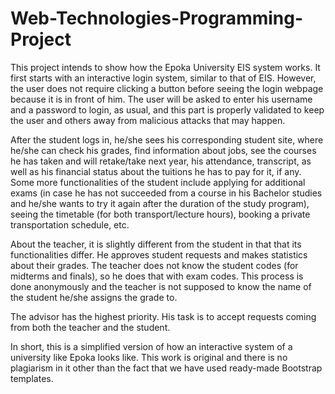 # Web-Technologies-Programming-Project
This project intends to show how the Epoka University EIS system works.
It first starts with an interactive login system, similar to that of EIS. However, the user does not require clicking a button before seeing the login webpage because it is in front of him.  The user will be asked to enter his username and a password to login, as usual, and this part is properly validated to keep the user and others away from malicious attacks that may happen.


After the student logs in, he/she sees his corresponding student site, where he/she can check his grades, find information about jobs, see the courses he has taken and will retake/take next year,  his attendance, transcript, as well as his financial status about the tuitions he has to pay for it, if any. Some more functionalities of the student include applying for additional exams (in case he has not succeeded from a course in his Bachelor studies and he/she wants to try it again after the duration of the study program), seeing the timetable (for both transport/lecture hours), booking a private transportation schedule, etc.

About the teacher, it is slightly different from the student in that that its functionalities differ. He approves student requests and makes statistics about their grades. The teacher does not know the student codes (for midterms and finals), so he does that with exam codes. This process is done anonymously and the teacher is not supposed to know the name of the student he/she assigns the grade to.

The advisor has the highest priority. His task is to accept requests coming from both the teacher and the student.

In short, this is a simplified version of how an interactive system of a university like Epoka looks like. This work is original and there is no plagiarism in it other than the fact that we have used ready-made Bootstrap templates.
